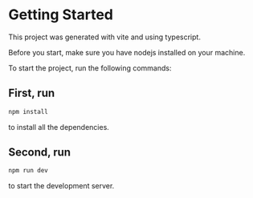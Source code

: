 # Getting Started

This project was generated with vite and using typescript.

Before you start, make sure you have nodejs installed on your machine.

To start the project, run the following commands:

## First, run

```bash
npm install
```

to install all the dependencies.

## Second, run

```bash
npm run dev
```

to start the development server.
